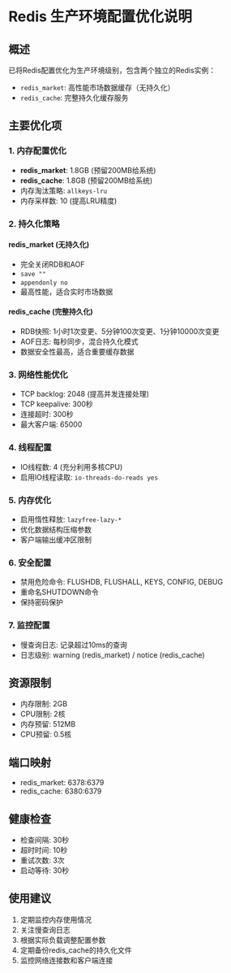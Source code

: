 # Redis 生产环境配置优化说明

## 概述
已将Redis配置优化为生产环境级别，包含两个独立的Redis实例：
- `redis_market`: 高性能市场数据缓存（无持久化）
- `redis_cache`: 完整持久化缓存服务

## 主要优化项

### 1. 内存配置优化
- **redis_market**: 1.8GB (预留200MB给系统)
- **redis_cache**: 1.8GB (预留200MB给系统)
- 内存淘汰策略: `allkeys-lru`
- 内存采样数: 10 (提高LRU精度)

### 2. 持久化策略
#### redis_market (无持久化)
- 完全关闭RDB和AOF
- `save ""`
- `appendonly no`
- 最高性能，适合实时市场数据

#### redis_cache (完整持久化)
- RDB快照: 1小时1次变更、5分钟100次变更、1分钟10000次变更
- AOF日志: 每秒同步，混合持久化模式
- 数据安全性最高，适合重要缓存数据

### 3. 网络性能优化
- TCP backlog: 2048 (提高并发连接处理)
- TCP keepalive: 300秒
- 连接超时: 300秒
- 最大客户端: 65000

### 4. 线程配置
- IO线程数: 4 (充分利用多核CPU)
- 启用IO线程读取: `io-threads-do-reads yes`

### 5. 内存优化
- 启用惰性释放: `lazyfree-lazy-*`
- 优化数据结构压缩参数
- 客户端输出缓冲区限制

### 6. 安全配置
- 禁用危险命令: FLUSHDB, FLUSHALL, KEYS, CONFIG, DEBUG
- 重命名SHUTDOWN命令
- 保持密码保护

### 7. 监控配置
- 慢查询日志: 记录超过10ms的查询
- 日志级别: warning (redis_market) / notice (redis_cache)

## 资源限制
- 内存限制: 2GB
- CPU限制: 2核
- 内存预留: 512MB
- CPU预留: 0.5核

## 端口映射
- redis_market: 6378:6379
- redis_cache: 6380:6379

## 健康检查
- 检查间隔: 30秒
- 超时时间: 10秒
- 重试次数: 3次
- 启动等待: 30秒

## 使用建议
1. 定期监控内存使用情况
2. 关注慢查询日志
3. 根据实际负载调整配置参数
4. 定期备份redis_cache的持久化文件
5. 监控网络连接数和客户端连接
